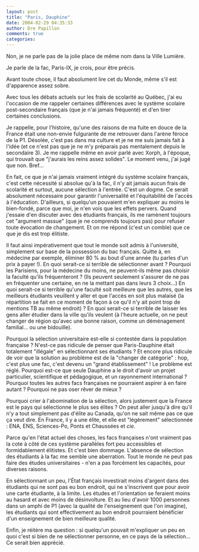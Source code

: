 ```yaml
---
layout: post
title: "Paris, Dauphine"
date: 2004-02-29 04:35:33
author: Dre Papillon
comments: true
categories: 
---
```



Non, je ne parle pas de la jolie place de même nom dans la Ville Lumière.

Je parle de la fac, Paris-IX, je crois, pour être précis.

Avant toute chose, il faut absolument lire cet  du Monde, même s'il est d'apparence assez sobre.

Avec tous les débats actuels sur les frais de scolarité au Québec, j'ai eu l'occasion de me rappeler certaines différences avec le système scolaire post-secondaire français (que je n'ai jamais fréquenté) et d'en tirer certaines conclusions.

Je rappelle, pour l'histoire, qu'une des raisons de ma fuite en douce de la France était une non-envie fulgurante de me retrouver dans l'arène féroce de la P1.  Désolée, c'est pas dans ma culture et je ne me suis jamais fait à l'idée (et ce n'est pas que je ne m'y préparais pas mentalement depuis le secondaire 3).  Je me rappelle même en avoir parlé avec Xorph, à l'époque, qui trouvait que "j'aurais les reins assez solides".  Le moment venu, j'ai jugé que non.  Bref...

En fait, ce que je n'ai jamais vraiment intégré du système scolaire français, c'est cette nécessité si absolue qu'à la fac, il n'y ait jamais aucun frais de scolarité et surtout, aucune sélection à l'entrée.  C'est un dogme.  Ce serait absolument nécessaire pour garantir l'universalité et l'équitabilité de l'accès à l'éducation.  D'ailleurs, si quelqu'un pouvaient m'en expliquer au moins le bien-fondé, parce que moi, je n'en vois que les effets pervers.  Quand j'essaie d'en discuter avec des étudiants français, ils me ramènent toujours cet "argument massue" (que je ne comprends toujours pas) pour refuser toute évocation de changement.  Et on me répond (c'est un comble) que ce que je dis est trop élitiste.

Il faut ainsi impérativement que tout le monde soit admis à l'université, simplement sur base de la possession du bac français.  Quitte à, en médecine par exemple, éliminer 80 % au bout d'une année (tu parles d'un prix à payer !).  En quoi serait-ce si terrible de sélectionner avant ?  Pourquoi les Parisiens, pour la médecine du moins, ne peuvent-ils même pas choisir la faculté qu'ils fréquenteront ?  (Ils peuvent seulement s'assurer de ne pas en fréquenter une certaine, en ne la mettant pas dans leurs 3 choix...)  En quoi serait-ce si terrible qu'une faculté soit meilleure que les autres, que les meilleurs étudiants veuillent y aller et que l'accès en soit plus malaisé (la répartition se fait en ce moment de façon à ce qu'il n'y ait point trop de mentions TB au même endroit) ?  En quoi serait-ce si terrible de laisser les gens aller étudier dans la ville qu'ils veulent (à l'heure actuelle, on ne peut changer de région qu'avec une bonne raison, comme un déménagement familial... ou une bidouille).

Pourquoi la sélection universitaire est-elle si contestée dans la population française ?  N'est-ce pas ridicule de penser que Paris-Dauphine était totalement "illégale" en sélectionnant ses étudiants ?  Et encore plus ridicule de voir que la solution au problème est de la "changer de catégorie" : hop, c'est plus une fac, c'est devenu un "grand établissement" !  Le problème est réglé.  Pourquoi est-ce que seule Dauphine a le droit d'avoir un projet particulier, scientifique et pédagogique, et un rayonnement international ?  Pourquoi toutes les autres facs françaises ne pourraient aspirer à en faire autant ?  Pourquoi ne pas oser rêver de mieux ?

Pourquoi crier à l'abomination de la sélection, alors justement que la France est le pays qui sélectionne le plus ses élites ?  On peut aller jusqu'à dire qu'il n'y a tout simplement pas d'élite au Canada, qu'on ne sait même pas ce que ça veut dire.  En France, il y a une élìte, et elle est "légèrement" sélectionnée : ENA, ENS, Sciences-Po, Ponts et Chaussées et *cie*.

Parce qu'en l'état actuel des choses, les facs françaises n'ont vraiment pas la cote à côté de ces système parallèles fort peu accessibles et formidablement élitistes.  Et c'est bien dommage.  L'absence de sélection des étudiants à la fac me semble une aberration.  Tout le monde ne peut pas faire des études universitaires - n'en a pas forcément les capacités, pour diverses raisons.

En sélectionnant un peu, l'État français investirait moins d'argent dans des étudiants qui ne sont pas eu bon endroit, qui ne s'inscrivent que pour avoir une carte étudiante, à la limite.  Les études et l'orientation se feraient moins au hasard et avec moins de désinvolture.  Et au lieu d'avoir 1000 personnes dans un amphi de P1 (avec la qualité de l'enseignement que l'on imagine), les étudiants qui sont effectivement au bon endroit pourraient bénéficier d'un enseignement de bien meilleure qualité.

Enfin, je réitère ma question : si quelqu'un pouvait m'expliquer un peu en quoi c'est si bien de ne sélectionner personne, en ce pays de la sélection...  Ce serait bien apprécié.